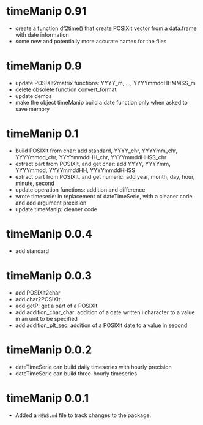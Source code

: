 # timeManip 0.91

* create a function df2time() that create POSIXlt vector from a data.frame with date information
* some new and potentially more accurate names for the files

# timeManip 0.9

* update POSIXlt2matrix functions: YYYY_m, ..., YYYYmmddHHMMSS_m
* delete obsolete function convert_format
* update demos
* make the object timeManip build a date function only when asked to save memory

# timeManip 0.1

* build POSIXlt from char: add standard, YYYY_chr, YYYYmm_chr, YYYYmmdd_chr, YYYYmmddHH_chr, YYYYmmddHHSS_chr
* extract part from POSIXlt, and get char: add YYYY, YYYYmm, YYYYmmdd, YYYYmmddHH, YYYYmmddHHSS
* extract part from POSIXlt, and get numeric: add year, month, day, hour, minute, second
* update operation functions: addition and difference
* wrote timeserie: in replacement of dateTimeSerie, with a cleaner code and add argument precision
* update timeManip: cleaner code

# timeManip 0.0.4

* add standard

# timeManip 0.0.3

* add POSIXlt2char
* add char2POSIXlt
* add getP: get a part of a POSIXlt
* add addition_char_char: addition of a date written i character to a value in an unit to be specified
* add addition_plt_sec: addition of a POSIXlt date to a value in second

# timeManip 0.0.2

* dateTimeSerie can build daily timeseries with hourly precision
* dateTimeSerie can build three-hourly timeseries

# timeManip 0.0.1

* Added a `NEWS.md` file to track changes to the package.
